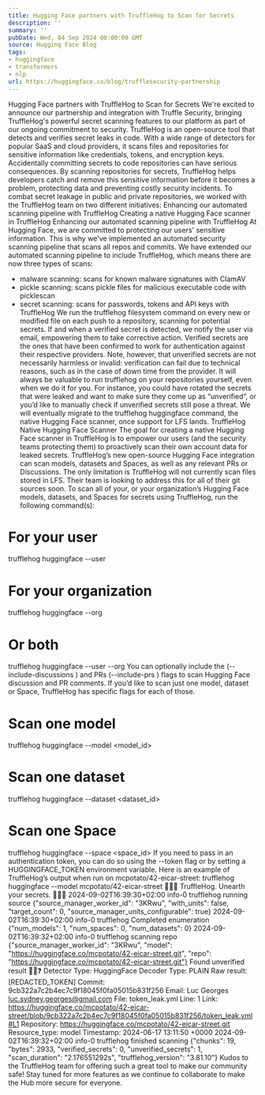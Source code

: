 ```yaml
---
title: Hugging Face partners with TruffleHog to Scan for Secrets
description: ''
summary: ''
pubDate: Wed, 04 Sep 2024 00:00:00 GMT
source: Hugging Face Blog
tags:
- huggingface
- transformers
- nlp
url: https://huggingface.co/blog/trufflesecurity-partnership
---
```


Hugging Face partners with TruffleHog to Scan for Secrets
We're excited to announce our partnership and integration with Truffle Security, bringing TruffleHog's powerful secret scanning features to our platform as part of our ongoing commitment to security.
TruffleHog is an open-source tool that detects and verifies secret leaks in code. With a wide range of detectors for popular SaaS and cloud providers, it scans files and repositories for sensitive information like credentials, tokens, and encryption keys.
Accidentally committing secrets to code repositories can have serious consequences. By scanning repositories for secrets, TruffleHog helps developers catch and remove this sensitive information before it becomes a problem, protecting data and preventing costly security incidents.
To combat secret leakage in public and private repositories, we worked with the TruffleHog team on two different initiatives: Enhancing our automated scanning pipeline with TruffleHog Creating a native Hugging Face scanner in TruffleHog
Enhancing our automated scanning pipeline with TruffleHog
At Hugging Face, we are committed to protecting our users' sensitive information. This is why we've implemented an automated security scanning pipeline that scans all repos and commits. We have extended our automated scanning pipeline to include TruffleHog, which means there are now three types of scans:
- malware scanning: scans for known malware signatures with ClamAV
- pickle scanning: scans pickle files for malicious executable code with picklescan
- secret scanning: scans for passwords, tokens and API keys with TruffleHog
We run the trufflehog filesystem
command on every new or modified file on each push to a repository, scanning for potential secrets. If and when a verified secret is detected, we notify the user via email, empowering them to take corrective action.
Verified secrets are the ones that have been confirmed to work for authentication against their respective providers. Note, however, that unverified secrets are not necessarily harmless or invalid: verification can fail due to technical reasons, such as in the case of down time from the provider.
It will always be valuable to run trufflehog on your repositories yourself, even when we do it for you. For instance, you could have rotated the secrets that were leaked and want to make sure they come up as “unverified”, or you’d like to manually check if unverified secrets still pose a threat.
We will eventually migrate to the trufflehog huggingface
command, the native Hugging Face scanner, once support for LFS lands.
TruffleHog Native Hugging Face Scanner
The goal for creating a native Hugging Face scanner in TruffleHog is to empower our users (and the security teams protecting them) to proactively scan their own account data for leaked secrets.
TruffleHog’s new open-source Hugging Face integration can scan models, datasets and Spaces, as well as any relevant PRs or Discussions. The only limitation is TruffleHog will not currently scan files stored in LFS. Their team is looking to address this for all of their git
sources soon.
To scan all of your, or your organization’s Hugging Face models, datasets, and Spaces for secrets using TruffleHog, run the following command(s):
# For your user
trufflehog huggingface --user <username>
# For your organization
trufflehog huggingface --org <orgname>
# Or both
trufflehog huggingface --user <username> --org <orgname>
You can optionally include the (--include-discussions
) and PRs (--include-prs
) flags to scan Hugging Face discussion and PR comments.
If you’d like to scan just one model, dataset or Space, TruffleHog has specific flags for each of those.
# Scan one model
trufflehog huggingface --model <model_id>
# Scan one dataset
trufflehog huggingface --dataset <dataset_id>
# Scan one Space
trufflehog huggingface --space <space_id>
If you need to pass in an authentication token, you can do so using the --token flag or by setting a HUGGINGFACE_TOKEN environment variable.
Here is an example of TruffleHog’s output when run on mcpotato/42-eicar-street:
trufflehog huggingface --model mcpotato/42-eicar-street
🐷🔑🐷 TruffleHog. Unearth your secrets. 🐷🔑🐷
2024-09-02T16:39:30+02:00 info-0 trufflehog running source {"source_manager_worker_id": "3KRwu", "with_units": false, "target_count": 0, "source_manager_units_configurable": true}
2024-09-02T16:39:30+02:00 info-0 trufflehog Completed enumeration {"num_models": 1, "num_spaces": 0, "num_datasets": 0}
2024-09-02T16:39:32+02:00 info-0 trufflehog scanning repo {"source_manager_worker_id": "3KRwu", "model": "https://huggingface.co/mcpotato/42-eicar-street.git", "repo": "https://huggingface.co/mcpotato/42-eicar-street.git"}
Found unverified result 🐷🔑❓
Detector Type: HuggingFace
Decoder Type: PLAIN
Raw result: [REDACTED_TOKEN]
Commit: 9cb322a7c2b4ec7c9f18045f0fa05015b831f256
Email: Luc Georges <luc.sydney.georges@gmail.com>
File: token_leak.yml
Line: 1
Link: https://huggingface.co/mcpotato/42-eicar-street/blob/9cb322a7c2b4ec7c9f18045f0fa05015b831f256/token_leak.yml#L1
Repository: https://huggingface.co/mcpotato/42-eicar-street.git
Resource_type: model
Timestamp: 2024-06-17 13:11:50 +0000
2024-09-02T16:39:32+02:00 info-0 trufflehog finished scanning {"chunks": 19, "bytes": 2933, "verified_secrets": 0, "unverified_secrets": 1, "scan_duration": "2.176551292s", "trufflehog_version": "3.81.10"}
Kudos to the TruffleHog team for offering such a great tool to make our community safe! Stay tuned for more features as we continue to collaborate to make the Hub more secure for everyone.